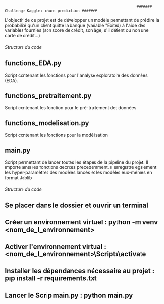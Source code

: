                                                                 ####### Challenge Kaggle: churn prediction #######

L'objectif de ce projet est de développer un modèle permettant de prédire la probabilité qu'un client 
quitte la banque (variable "Exited) à l'aide des variables fournies (son score de crédit, son âge, s'il détient
ou non une carte de crédit...)

###### Structure du code ######

## functions_EDA.py

Script contenant les fonctions pour l'analyse exploratoire des données (EDA).

## functions_pretraitement.py

Script contenant les fonction pour le pré-traitement des données

## functions_modelisation.py

Script contenant les fonctions pour la modélisation

## main.py

Script permettant de lancer toutes les étapes de la pipeline du projet. Il importe ainsi
les fonctions décrites précédemment. Il enregistre également les hyper-paramètres des modèles lancés et 
les modèles eux-mêmes en format Joblib

###### Structure du code ######

## Se placer dans le dossier et ouvrir un terminal
## Créer un environnement virtuel : python -m venv <nom_de_l_environnement>
## Activer l'environnement virtual : <nom_de_l_environnement>\Scripts\activate
## Installer les dépendances nécessaire au projet : pip install -r requirements.txt
## Lancer le Scrip main.py : python main.py

